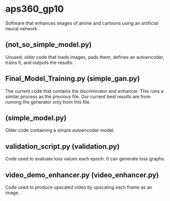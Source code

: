 # aps360_gp10

Software that enhances images of anime and cartoons using an artificial neural network
.

## (not_so_simple_model.py)
Unused, older code that loads images, pads them, defines an autoencoder, trains it, and outputs the results.

## Final_Model_Training.py (simple_gan.py)
The current code that contains the discriminator and enhancer. This runs a similar process as the previous file. Our current best results are from running the generator only from this file.

## (simple_model.py)
Older code containing a simple autoencoder model.

## validation_script.py (validation.py)
Code used to evaluate loss values each epoch. It can generate loss graphs.

## video_demo_enhancer.py (video_enhancer.py)
Code used to produce upscaled video by upscaling each frame as an image.
